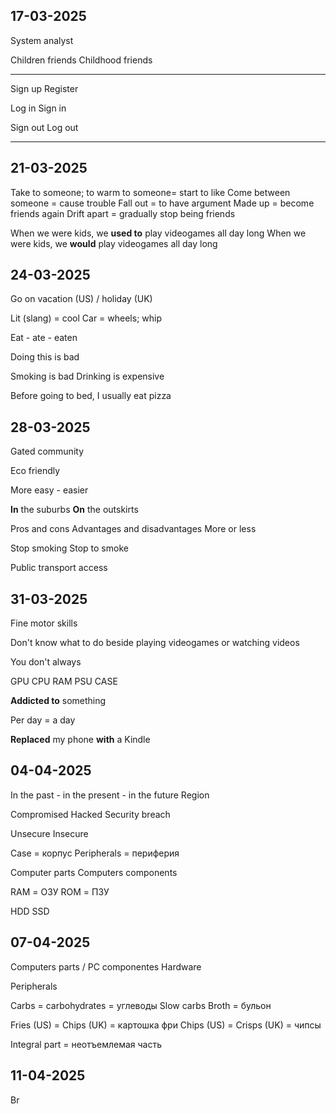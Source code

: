 ## 17-03-2025

System analyst

Children friends
Childhood friends

---

Sign up
Register

Log in
Sign in

Sign out
Log out

---

## 21-03-2025

Take to someone; to warm to someone= start to like
Come between someone = cause trouble
Fall out = to have argument
Made up = become friends again
Drift apart = gradually stop being friends 

When we were kids, we **used to** play videogames all day long
When we were kids, we **would** play videogames all day long

## 24-03-2025

Go on vacation (US) / holiday (UK)

Lit (slang) = cool
Car = wheels; whip

Eat - ate - eaten

Doing this is bad

Smoking is bad
Drinking is expensive 

Before going to bed, I usually eat pizza

## 28-03-2025

Gated community

Eco friendly 

More easy - easier

**In** the suburbs
**On** the outskirts

Pros and cons
Advantages and disadvantages
More or less

Stop smoking
Stop to smoke

Public transport access 

## 31-03-2025
 
Fine motor skills

Don't know what to do beside playing videogames or watching videos

You don't always

GPU
CPU
RAM
PSU
CASE

**Addicted to** something

Per day = a day

**Replaced** my phone **with** a Kindle 

## 04-04-2025

In the past - in the present - in the future
Region 

Compromised
Hacked
Security breach 

Unsecure
Insecure

Case = корпус
Peripherals = периферия

Computer parts
Computers components

RAM = ОЗУ
ROM = ПЗУ

HDD
SSD

## 07-04-2025

Computers parts / PC componentes
Hardware

Peripherals

Carbs = carbohydrates = углеводы
	Slow carbs
Broth = бульон

Fries (US) = Chips (UK) = картошка фри
Chips (US) = Crisps (UK) = чипсы

Integral part = неотъемлемая часть

## 11-04-2025
Br